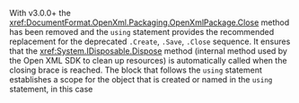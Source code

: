 With v3.0.0+ the <xref:DocumentFormat.OpenXml.Packaging.OpenXmlPackage.Close> method has been removed and
the `using` statement provides the recommended replacement for the deprecated `.Create`, `.Save`, `.Close` sequence. 
It ensures that the <xref:System.IDisposable.Dispose> method (internal method
used by the Open XML SDK to clean up resources) is automatically called
when the closing brace is reached. The block that follows the `using` statement establishes a scope for the
object that is created or named in the `using` statement, in this case 
